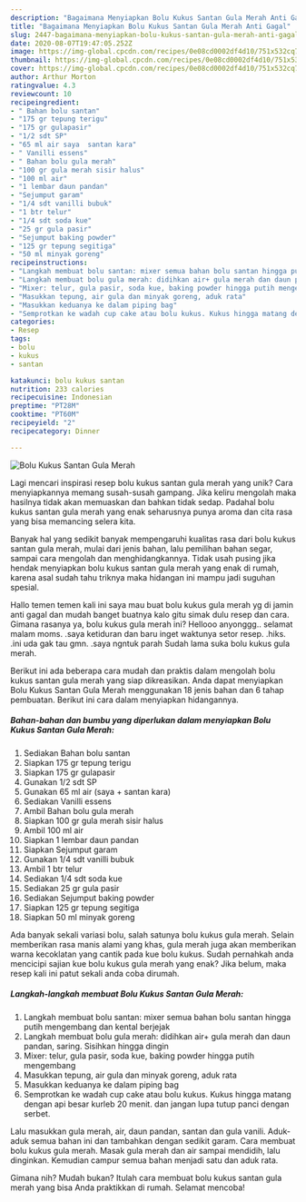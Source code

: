 ```yaml
---
description: "Bagaimana Menyiapkan Bolu Kukus Santan Gula Merah Anti Gagal"
title: "Bagaimana Menyiapkan Bolu Kukus Santan Gula Merah Anti Gagal"
slug: 2447-bagaimana-menyiapkan-bolu-kukus-santan-gula-merah-anti-gagal
date: 2020-08-07T19:47:05.252Z
image: https://img-global.cpcdn.com/recipes/0e08cd0002df4d10/751x532cq70/bolu-kukus-santan-gula-merah-foto-resep-utama.jpg
thumbnail: https://img-global.cpcdn.com/recipes/0e08cd0002df4d10/751x532cq70/bolu-kukus-santan-gula-merah-foto-resep-utama.jpg
cover: https://img-global.cpcdn.com/recipes/0e08cd0002df4d10/751x532cq70/bolu-kukus-santan-gula-merah-foto-resep-utama.jpg
author: Arthur Morton
ratingvalue: 4.3
reviewcount: 10
recipeingredient:
- " Bahan bolu santan"
- "175 gr tepung terigu"
- "175 gr gulapasir"
- "1/2 sdt SP"
- "65 ml air saya  santan kara"
- " Vanilli essens"
- " Bahan bolu gula merah"
- "100 gr gula merah sisir halus"
- "100 ml air"
- "1 lembar daun pandan"
- "Sejumput garam"
- "1/4 sdt vanilli bubuk"
- "1 btr telur"
- "1/4 sdt soda kue"
- "25 gr gula pasir"
- "Sejumput baking powder"
- "125 gr tepung segitiga"
- "50 ml minyak goreng"
recipeinstructions:
- "Langkah membuat bolu santan: mixer semua bahan bolu santan hingga putih mengembang dan kental berjejak"
- "Langkah membuat bolu gula merah: didihkan air+ gula merah dan daun pandan, saring. Sisihkan hingga dingin"
- "Mixer: telur, gula pasir, soda kue, baking powder hingga putih mengembang"
- "Masukkan tepung, air gula dan minyak goreng, aduk rata"
- "Masukkan keduanya ke dalam piping bag"
- "Semprotkan ke wadah cup cake atau bolu kukus. Kukus hingga matang dengan api besar kurleb 20 menit. dan jangan lupa tutup panci dengan serbet."
categories:
- Resep
tags:
- bolu
- kukus
- santan

katakunci: bolu kukus santan 
nutrition: 233 calories
recipecuisine: Indonesian
preptime: "PT28M"
cooktime: "PT60M"
recipeyield: "2"
recipecategory: Dinner

---
```



![Bolu Kukus Santan Gula Merah](https://img-global.cpcdn.com/recipes/0e08cd0002df4d10/751x532cq70/bolu-kukus-santan-gula-merah-foto-resep-utama.jpg)

Lagi mencari inspirasi resep bolu kukus santan gula merah yang unik? Cara menyiapkannya memang susah-susah gampang. Jika keliru mengolah maka hasilnya tidak akan memuaskan dan bahkan tidak sedap. Padahal bolu kukus santan gula merah yang enak seharusnya punya aroma dan cita rasa yang bisa memancing selera kita.

Banyak hal yang sedikit banyak mempengaruhi kualitas rasa dari bolu kukus santan gula merah, mulai dari jenis bahan, lalu pemilihan bahan segar, sampai cara mengolah dan menghidangkannya. Tidak usah pusing jika hendak menyiapkan bolu kukus santan gula merah yang enak di rumah, karena asal sudah tahu triknya maka hidangan ini mampu jadi suguhan spesial.

Hallo temen temen kali ini saya mau buat bolu kukus gula merah yg di jamin anti gagal dan mudah banget buatnya kalo gitu simak dulu resep dan cara. Gimana rasanya ya, bolu kukus gula merah ini? Hellooo anyonggg.. selamat malam moms. .saya ketiduran dan baru inget waktunya setor resep. .hiks. .ini uda gak tau gmn. .saya ngntuk parah Sudah lama suka bolu kukus gula merah.


Berikut ini ada beberapa cara mudah dan praktis dalam mengolah bolu kukus santan gula merah yang siap dikreasikan. Anda dapat menyiapkan Bolu Kukus Santan Gula Merah menggunakan 18 jenis bahan dan 6 tahap pembuatan. Berikut ini cara dalam menyiapkan hidangannya.

<!--inarticleads1-->

##### Bahan-bahan dan bumbu yang diperlukan dalam menyiapkan Bolu Kukus Santan Gula Merah:

1. Sediakan  Bahan bolu santan
1. Siapkan 175 gr tepung terigu
1. Siapkan 175 gr gulapasir
1. Gunakan 1/2 sdt SP
1. Gunakan 65 ml air (saya + santan kara)
1. Sediakan  Vanilli essens
1. Ambil  Bahan bolu gula merah
1. Siapkan 100 gr gula merah sisir halus
1. Ambil 100 ml air
1. Siapkan 1 lembar daun pandan
1. Siapkan Sejumput garam
1. Gunakan 1/4 sdt vanilli bubuk
1. Ambil 1 btr telur
1. Sediakan 1/4 sdt soda kue
1. Sediakan 25 gr gula pasir
1. Sediakan Sejumput baking powder
1. Siapkan 125 gr tepung segitiga
1. Siapkan 50 ml minyak goreng


Ada banyak sekali variasi bolu, salah satunya bolu kukus gula merah. Selain memberikan rasa manis alami yang khas, gula merah juga akan memberikan warna kecoklatan yang cantik pada kue bolu kukus. Sudah pernahkah anda mencicipi sajian kue bolu kukus gula merah yang enak? Jika belum, maka resep kali ini patut sekali anda coba dirumah. 

<!--inarticleads2-->

##### Langkah-langkah membuat Bolu Kukus Santan Gula Merah:

1. Langkah membuat bolu santan: mixer semua bahan bolu santan hingga putih mengembang dan kental berjejak
1. Langkah membuat bolu gula merah: didihkan air+ gula merah dan daun pandan, saring. Sisihkan hingga dingin
1. Mixer: telur, gula pasir, soda kue, baking powder hingga putih mengembang
1. Masukkan tepung, air gula dan minyak goreng, aduk rata
1. Masukkan keduanya ke dalam piping bag
1. Semprotkan ke wadah cup cake atau bolu kukus. Kukus hingga matang dengan api besar kurleb 20 menit. dan jangan lupa tutup panci dengan serbet.


Lalu masukkan gula merah, air, daun pandan, santan dan gula vanili. Aduk-aduk semua bahan ini dan tambahkan dengan sedikit garam. Cara membuat bolu kukus gula merah. Masak gula merah dan air sampai mendidih, lalu dinginkan. Kemudian campur semua bahan menjadi satu dan aduk rata. 

Gimana nih? Mudah bukan? Itulah cara membuat bolu kukus santan gula merah yang bisa Anda praktikkan di rumah. Selamat mencoba!

